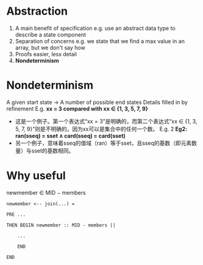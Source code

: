 # Abstraction
1. A main benefit of specification e.g. use an abstract data type to describe a state component
2. Separation of concerns e.g. we state that we find a max value in an array, but we don't say how
3. Proofs easier, less detail
4. **Nondeterminism**
# Nondeterminism
A given start state -> A number of possible end states
Details filled in by refinement
E.g. **xx = 3 compared with xx ∈ {1, 3, 5, 7, 9}**
- 这是一个例子。第一个表达式“xx = 3”是明确的，而第二个表达式“xx ∈ {1, 3, 5, 7, 9}”则是不明确的，因为xx可以是集合中的任何一个数。
E.g. 2 **Eg2: ran(sseq) = sset ∧ card(sseq) = card(sset)**
- 另一个例子，意味着sseq的值域（ran）等于sset，且sseq的基数（即元素数量）与sset的基数相同。
# Why useful 
newmember ∈ MID − members
```
newmember <-- join(...) =

PRE ...

THEN BEGIN newmember :: MID - members ||

	...
	
	END

END
```